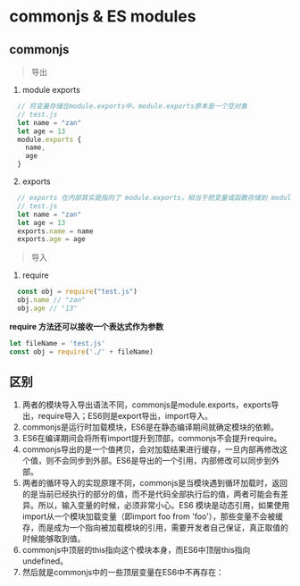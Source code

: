 # commonjs & ES modules
## commonjs
> 导出
1. module exports
```js
  // 将变量存储在module.exports中，module.exports原本是一个空对象
  // test.js
  let name = "zan"
  let age = 13
  module.exports {
    name,
    age
  }
```
2. exports
```js
  // exports 在内部其实是指向了 module.exports，相当于把变量或函数存储到 module.exports
  // test.js
  let name = "zan"
  let age = 13
  exports.name = name
  exports.age = age
```

> 导入
1. require
```js
  const obj = require("test.js")
  obj.name // "zan"
  obj.age // "13"
```
**require 方法还可以接收一个表达式作为参数**
```js
let fileName = 'test.js'
const obj = require('./' + fileName)
```


## 区别
1. 两者的模块导入导出语法不同，commonjs是module.exports，exports导出，require导入；ES6则是export导出，import导入。
2. commonjs是运行时加载模块，ES6是在静态编译期间就确定模块的依赖。
3. ES6在编译期间会将所有import提升到顶部，commonjs不会提升require。
4. commonjs导出的是一个值拷贝，会对加载结果进行缓存，一旦内部再修改这个值，则不会同步到外部。ES6是导出的一个引用，内部修改可以同步到外部。
5. 两者的循环导入的实现原理不同，commonjs是当模块遇到循环加载时，返回的是当前已经执行的部分的值，而不是代码全部执行后的值，两者可能会有差异。所以，输入变量的时候，必须非常小心。ES6 模块是动态引用，如果使用import从一个模块加载变量（即import foo from 'foo'），那些变量不会被缓存，而是成为一个指向被加载模块的引用，需要开发者自己保证，真正取值的时候能够取到值。
6. commonjs中顶层的this指向这个模块本身，而ES6中顶层this指向undefined。
7. 然后就是commonjs中的一些顶层变量在ES6中不再存在：